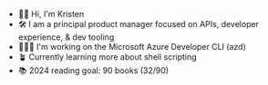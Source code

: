 - 👋🏻 Hi, I'm Kristen
- 🛠️ I am a principal product manager focused on APIs, developer experience, & dev tooling
- 👩🏻‍💻 I'm working on the Microsoft Azure Developer CLI (azd)
- 🪴 Currently learning more about shell scripting
- 📚 2024 reading goal: 90 books (32/90)
